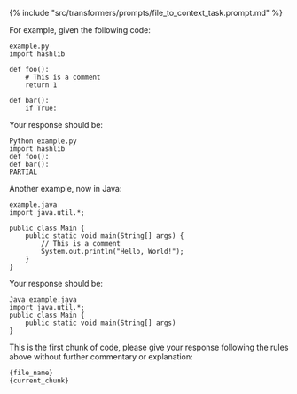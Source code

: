 {% include "src/transformers/prompts/file_to_context_task.prompt.md" %}

For example, given the following code:
```
example.py
import hashlib

def foo():
    # This is a comment
    return 1

def bar():
    if True:
```

Your response should be:
```
Python example.py
import hashlib
def foo():
def bar():
PARTIAL
```

Another example, now in Java:
```
example.java
import java.util.*;

public class Main {
    public static void main(String[] args) {
        // This is a comment
        System.out.println("Hello, World!");
    }
}
```

Your response should be:
```
Java example.java
import java.util.*;
public class Main {
    public static void main(String[] args)
}
```

This is the first chunk of code, please give your response following the rules above without further
commentary or explanation:

```
{file_name}
{current_chunk}
```

